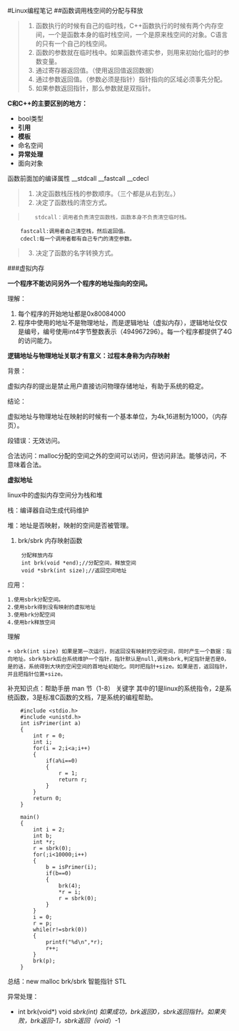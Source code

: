 #Linux编程笔记
##函数调用栈空间的分配与释放
>1. 函数执行的时候有自己的临时栈，C++函数执行的时候有两个内存空间，一个是函数本身的临时栈空间，一个是原来栈空间的对象。C语言的只有一个自己的栈空间。
>2. 函数的参数就在临时栈中。如果函数传递实参，则用来初始化临时的参数变量。
>3. 通过寄存器返回值。（使用返回值返回数据）
>4. 通过参数返回值。（参数必须是指针）指针指向的区域必须事先分配。
>5. 如果参数返回指针，那么参数就是双指针。



**C和C++的主要区别的地方：**
+ bool类型
+ **引用**
+ **模板**
+ 命名空间
+ **异常处理**
+ 面向对象


函数前面加的编译属性 \__stdcall \__fastcall \__cdecl

>1. 决定函数栈压栈的参数顺序。（三个都是从右到左。）
>2. 决定了函数栈的清空方式。
        
>        stdcall：调用者负责清空函数栈，函数本身不负责清空临时栈。
        fastcall:调用者自己清空栈，然后返回值。       
        cdecl:每一个调用者都有自己专门的清空参数。
        
>3. 决定了函数的名字转换方式。


###虚拟内存

**一个程序不能访问另外一个程序的地址指向的空间。**

理解：

1. 每个程序的开始地址都是0x80084000
2. 程序中使用的地址不是物理地址，而是逻辑地址（虚拟内存），逻辑地址仅仅是编号，编号使用int4字节整数表示（494967296）。每一个程序都提供了4G的访问能力。

**逻辑地址与物理地址关联才有意义：过程本身称为内存映射**

背景：

虚拟内存的提出是禁止用户直接访问物理存储地址，有助于系统的稳定。

结论：

虚拟地址与物理地址在映射的时候有一个基本单位，为4k,16进制为1000，（内存页）。

段错误：无效访问。

合法访问：malloc分配的空间之外的空间可以访问，但访问非法。能够访问，不意味着合法。

**虚拟地址**

linux中的虚拟内存空间分为栈和堆

栈：编译器自动生成代码维护

堆：地址是否映射，映射的空间是否被管理。

1. brk/sbrk 内存映射函数
    
        分配释放内存
        int brk(void *end);//分配空间，释放空间
        void *sbrk(int size);//返回空间地址
        
应用：

    1.使用sbrk分配空间。
    2.使用sbrk得到没有映射的虚拟地址
    3.使用brk分配空间
    4.使用brk释放空间
    
理解
    
    + sbrk(int size) 如果是第一次运行，则返回没有映射的空闲空间，同时产生一个数据：指向地址。sbrk与brk后台系统维护一个指针，指针默认是null,调用sbrk,判定指针是否是0，是的话，系统得到大块的空闲空间的首地址初始化。同时把指针+size。如果是否，返回指针，并且把指针位置+size。

补充知识点：帮助手册  man 节（1-8） 关键字   其中的1是linux的系统指令，2是系统函数，3是标准C函数的文档，7是系统的编程帮助。
        
        #include <stdio.h>
        #include <unistd.h>
        int isPrimer(int a)
        {
            int r = 0;
            int i;
            for(i = 2;i<a;i++)
            {
                if(a%i==0)
                {
                    r = 1;
                    return r;
                }
            }
            return 0;
        }
        
        main()
        {
            int i = 2;
            int b;
            int *r;
            r = sbrk(0);
            for(;i<10000;i++)
            {
                b = isPrimer(i);
                if(b==0)
                {
                    brk(4);
                    *r = i;
                    r = sbrk(0);
                }
            }
            i = 0;
            r = p;
            while(r!=sbrk(0))
            {
                printf("%d\n",*r);
                r++;
            }
            brk(p);
        }


总结：new malloc brk/sbrk 智能指针 STL 

异常处理： 

+ int brk(void*)  void *sbrk(int) 如果成功，brk返回0，sbrk返回指针。如果失败，brk返回-1，sbrk返回（void*）-1



 
